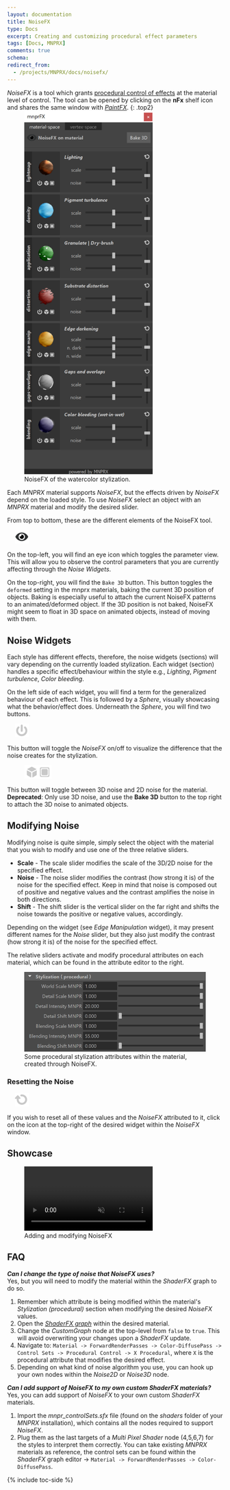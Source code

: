 ```yaml
---
layout: documentation
title: NoiseFX
type: Docs
excerpt: Creating and customizing procedural effect parameters
tags: [Docs, MNPRX]
comments: true
schema:
redirect_from:
  - /projects/MNPRX/docs/noisefx/
---
```


_NoiseFX_ is a tool which grants [procedural control of effects](#showcase) at the material level of control. The tool can be opened by clicking on the **nFx** shelf icon and shares the same window with [_PaintFX_](../paintfx).
{: .top2}

<figure class="pull-right" style="margin-top:-1em; margin-bottom:0em">
	<img src="/images/MNPRX/FX/noiseFX.png" alt="NoiseFX tool window"  style="max-width: 300px">
	<figcaption>NoiseFX of the watercolor stylization.</figcaption>
</figure>

Each _MNPRX_ material supports _NoiseFX_, but the effects driven by _NoiseFX_ depend on the loaded style. To use _NoiseFX_ select an object with an _MNPRX_ material and modify the desired slider.


From top to bottom, these are the different elements of the NoiseFX tool.

<figure class="pull-left" style="margin: 0.5em 18px 0">
	<img src="/images/MNPRX/FX/viewPassive.png" alt="View NoiseFX"  style="max-height: 32px">
</figure>

On the top-left, you will find an eye icon which toggles the parameter view. This will allow you to observe the control parameters that you are currently affecting through the _Noise Widgets_.

On the top-right, you will find the `Bake 3D` button. This button toggles the `deformed` setting in the mnprx materials, baking the current 3D position of objects. Baking is especially useful to attach the current NoiseFX patterns to an animated/deformed object. If the 3D position is not baked, NoiseFX might seem to float in 3D space on animated objects, instead of moving with them.

## Noise Widgets
Each style has different effects, therefore, the noise widgets (sections) will vary depending on the currently loaded stylization. Each widget (section) handles a specific effect/behaviour within the style e.g., _Lighting_, _Pigment turbulence_, _Color bleeding_.

On the left side of each widget, you will find a term for the generalized behaviour of each effect. This is followed by a _Sphere_, visually showcasing what the behavior/effect does. Underneath the _Sphere_, you will find two buttons.

<figure class="pull-left" style="margin: 0.5em 18px 0">
	<img src="/images/MNPRX/FX/io.png" alt="NoiseFX toggle"  style="max-height: 32px">
</figure>

This button will toggle the _NoiseFX_ on/off to visualize the difference that the noise creates for the stylization.

<figure class="pull-left" style="margin-right: 4px">
	<img src="/images/MNPRX/FX/3D2D.png" alt="Noise type"  style="max-height: 32px">
</figure>

This button will toggle between 3D noise and 2D noise for the material.  
**Deprecated**: Only use 3D noise, and use the **Bake 3D** button to the top right to attach the 3D noise to animated objects.

## Modifying Noise
Modifying noise is quite simple, simply select the object with the material that you wish to modify and use one of the three relative sliders.

* **Scale** - The scale slider modifies the scale of the 3D/2D noise for the specified effect.
* **Noise** - The noise slider modifies the contrast (how strong it is) of the noise for the specified effect. Keep in mind that noise is composed out of positive and negative values and the contrast amplifies the noise in both directions.
* **Shift** - The shift slider is the vertical slider on the far right and shifts the noise towards the positive or negative values, accordingly.

Depending on the widget (see _Edge Manipulation_ widget), it may present different names for the _Noise_ slider, but they also just modify the contrast (how strong it is) of the noise for the specified effect.

The relative sliders activate and modify procedural attributes on each material, which can be found in the attribute editor to the right.

<figure class="align-center">
	<img src="/images/MNPRX/stylization-proc-AE.png" alt="Stylization (procedural) attributes"  style="width: 500px">
	<figcaption>Some procedural stylization attributes within the material, created through NoiseFX.</figcaption>
</figure>

### Resetting the Noise

<figure class="pull-left" style="margin: 0.5em 18px 0">
 <img src="/images/MNPRX/FX/reset.png" alt="Reset NoiseFX"  style="max-height: 32px">
</figure>

If you wish to reset all of these values and the _NoiseFX_ attributed to it, click on the icon at the top-right of the desired widget within the _NoiseFX_ window.


## Showcase

<figure class="pull-center">
 <video autoplay loop muted playsinline style="max-width:450px">
   <source src="/images/MNPRX/art-direction/noisefx.mp4" type="video/mp4">
 </video>
 <figcaption>Adding and modifying NoiseFX</figcaption>
</figure>


## FAQ
_**Can I change the type of noise that NoiseFX uses?**_<br>
Yes, but you will need to modify the material within the _ShaderFX_ graph to do so.
1. Remember which attribute is being modified within the material's _Stylization (procedural)_ section when modifying the desired _NoiseFX_ values.
1. Open the [_ShaderFX graph_](../uber#shaderfx-graph) within the desired material.
1. Change the _CustomGraph_ node at the top-level from `false` to `true`. This will avoid overwriting your changes upon a _ShaderFX_ update.
1. Navigate to: `Material -> ForwardRenderPasses -> Color-DiffusePass -> Control Sets -> Procedural Control -> X Procedural`, where `X` is the procedural attribute that modifies the desired effect.
1. Depending on what kind of noise algorithm you use, you can hook up your own nodes within the _Noise2D_ or _Noise3D_ node.

_**Can I add support of NoiseFX to my own custom ShaderFX materials?**_<br>
Yes, you can add support of _NoiseFX_ to your own custom _ShaderFX_ materials.
1. Import the _mnpr_controlSets.sfx_ file (found on the _shaders_ folder of your _MNPRX_ installation), which contains all the nodes required to support _NoiseFX_.
1. Plug them as the last targets of a _Multi Pixel Shader_ node (4,5,6,7) for the styles to interpret them correctly.
You can take existing _MNPRX_ materials as reference, the control sets can be found within the _ShaderFX_ graph editor -> `Material -> ForwardRenderPasses -> Color-DiffusePass`.




{% include toc-side %}
